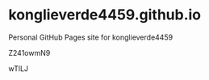 # konglieverde4459.github.io
Personal GitHub Pages site for konglieverde4459






















































Z241owmN9

wTlLJ
